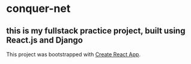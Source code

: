 # conquer-net
## this is my fullstack practice project, built using React.js and Django

This project was bootstrapped with [Create React App](https://github.com/facebook/create-react-app).
